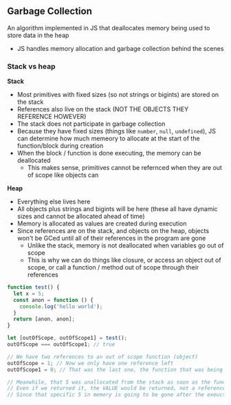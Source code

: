 ## Garbage Collection ##
An algorithm implemented in JS that deallocates memory being used to store data in the heap
- JS handles memory allocation and garbage collection behind the scenes

### Stack vs heap ###
**Stack**
- Most primitives with fixed sizes (so not strings or bigints) are stored on the stack
- References also live on the stack (NOT THE OBJECTS THEY REFERENCE HOWEVER)
- The stack does not participate in garbage collection
- Because they have fixed sizes (things like `number`, `null`, `undefined`), JS can determine how much memeory to allocate at the start of the function/block during creation
- When the block / function is done executing, the memory can be deallocated
  - This makes sense, primitives cannot be refernced when they are out of scope like objects can

**Heap**
- Everything else lives here
- All objects plus strings and bigints will be here (these all have dynamic sizes and cannot be allocated ahead of time)
- Memory is allocated as values are created during execution
- Since references are on the stack, and objects on the heap, objects won't be GCed until all of their references in the program are gone
  - Unlike the stack, memory is not deallocated when variables go out of scope
  - This is why we can do things like closure, or access an object out of scope, or call a function / method out of scope through their references

```javascript
function test() {
  let x = 5;
  const anon = function () {
    console.log('hello world');
  }
  return [anon, anon];
}

let [outOfScope, outOfScope1] = test();
outOfScope === outOfScope1; // true

// We have two references to an out of scope function (object)
outOfScope = 1; // Now we only have one reference left
outOfScope1 = 0; // That was the last one, the function that was being reference will now be garbage collected

// Meanwhile, that 5 was unallocated from the stack as soon as the function finished executing
// Even if we returned it, the VALUE would be returned, not a reference. 
// Since that specific 5 in memory is going to be gone after the exeuction no matter what, the memory can be given back
```
